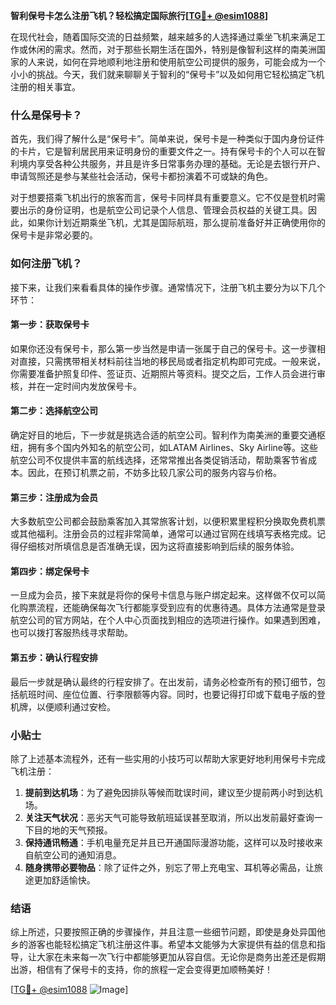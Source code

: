 **智利保号卡怎么注册飞机？轻松搞定国际旅行[[TG💪+ @esim1088](https://t.me/s/esim1088)]**

在现代社会，随着国际交流的日益频繁，越来越多的人选择通过乘坐飞机来满足工作或休闲的需求。然而，对于那些长期生活在国外，特别是像智利这样的南美洲国家的人来说，如何在异地顺利地注册和使用航空公司提供的服务，可能会成为一个小小的挑战。今天，我们就来聊聊关于智利的“保号卡”以及如何用它轻松搞定飞机注册的相关事宜。

### 什么是保号卡？

首先，我们得了解什么是“保号卡”。简单来说，保号卡是一种类似于国内身份证件的卡片，它是智利居民用来证明身份的重要文件之一。持有保号卡的个人可以在智利境内享受各种公共服务，并且是许多日常事务办理的基础。无论是去银行开户、申请驾照还是参与某些社会活动，保号卡都扮演着不可或缺的角色。

对于想要搭乘飞机出行的旅客而言，保号卡同样具有重要意义。它不仅是登机时需要出示的身份证明，也是航空公司记录个人信息、管理会员权益的关键工具。因此，如果你计划近期乘坐飞机，尤其是国际航班，那么提前准备好并正确使用你的保号卡是非常必要的。

### 如何注册飞机？

接下来，让我们来看看具体的操作步骤。通常情况下，注册飞机主要分为以下几个环节：

#### 第一步：获取保号卡
如果你还没有保号卡，那么第一步当然是申请一张属于自己的保号卡。这一步骤相对直接，只需携带相关材料前往当地的移民局或者指定机构即可完成。一般来说，你需要准备护照复印件、签证页、近期照片等资料。提交之后，工作人员会进行审核，并在一定时间内发放保号卡。

#### 第二步：选择航空公司
确定好目的地后，下一步就是挑选合适的航空公司。智利作为南美洲的重要交通枢纽，拥有多个国内外知名的航空公司，如LATAM Airlines、Sky Airline等。这些航空公司不仅提供丰富的航线选择，还常常推出各类促销活动，帮助乘客节省成本。因此，在预订机票之前，不妨多比较几家公司的服务内容与价格。

#### 第三步：注册成为会员
大多数航空公司都会鼓励乘客加入其常旅客计划，以便积累里程积分换取免费机票或其他福利。注册会员的过程非常简单，通常可以通过官网在线填写表格完成。记得仔细核对所填信息是否准确无误，因为这将直接影响到后续的服务体验。

#### 第四步：绑定保号卡
一旦成为会员，接下来就是将你的保号卡信息与账户绑定起来。这样做不仅可以简化购票流程，还能确保每次飞行都能享受到应有的优惠待遇。具体方法通常是登录航空公司的官方网站，在个人中心页面找到相应的选项进行操作。如果遇到困难，也可以拨打客服热线寻求帮助。

#### 第五步：确认行程安排
最后一步就是确认最终的行程安排了。在出发前，请务必检查所有的预订细节，包括航班时间、座位位置、行李限额等内容。同时，也要记得打印或下载电子版的登机牌，以便顺利通过安检。

### 小贴士

除了上述基本流程外，还有一些实用的小技巧可以帮助大家更好地利用保号卡完成飞机注册：

1. **提前到达机场**：为了避免因排队等候而耽误时间，建议至少提前两小时到达机场。
2. **关注天气状况**：恶劣天气可能导致航班延误甚至取消，所以出发前最好查询一下目的地的天气预报。
3. **保持通讯畅通**：手机电量充足并且已开通国际漫游功能，这样可以及时接收来自航空公司的通知消息。
4. **随身携带必要物品**：除了证件之外，别忘了带上充电宝、耳机等必需品，让旅途更加舒适愉快。

### 结语

综上所述，只要按照正确的步骤操作，并且注意一些细节问题，即使是身处异国他乡的游客也能轻松搞定飞机注册这件事。希望本文能够为大家提供有益的信息和指导，让大家在未来每一次飞行中都能够更加从容自信。无论你是商务出差还是假期出游，相信有了保号卡的支持，你的旅程一定会变得更加顺畅美好！

[[TG💪+ @esim1088](https://t.me/s/esim1088) ![Image](https://i.postimg.cc/4NQfJmqS/Snipaste-2025-05-13-00-14-12.png)]